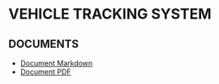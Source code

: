 # VEHICLE TRACKING SYSTEM

## DOCUMENTS

* [Document Markdown](/documents/Readme.md)
* [Document PDF](/documents/media/0103220837012857c.pdf)
